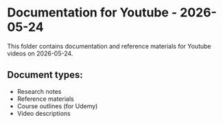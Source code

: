 # Documentation for Youtube - 2026-05-24

This folder contains documentation and reference materials for Youtube videos on 2026-05-24.

## Document types:
- Research notes
- Reference materials
- Course outlines (for Udemy)
- Video descriptions
